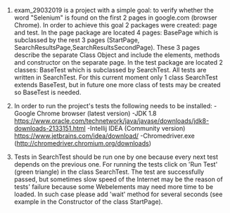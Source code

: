 
1. exam_29032019 is a project with a simple goal: to verify whether the word "Selenium" is found on the first 2 pages in google.com (browser Chrome).
In order to achieve this goal 2 packages were created: page and test.
In the page package are located 4 pages: BasePage which is subclassed by the rest 3 pages (StartPage, SearchResultsPage,SearchResultsSecondPage). These 3 pages describe the separate Class Object and include the elements, methods and constructor on the separate page.
In the test package are located 2 classes: BaseTest which is subclassed by SearchTest. All tests are written in SearchTest. For this current moment only 1 class SearchTest extends BaseTest, but in future one more class of tests may be created so BaseTest is needed.

2. In order to run the project's tests the following needs to be installed:
-Google Chrome browser (latest version)
-JDK 1.8
https://www.oracle.com/technetwork/java/javase/downloads/jdk8-downloads-2133151.html
-Intellij IDEA (Community version)
https://www.jetbrains.com/idea/download/
-Chromedriver.exe (http://chromedriver.chromium.org/downloads)

3. Tests in SearchTest should be run one by one because every next test depends on the previous one. For running the tests click on 'Run Test' (green triangle) in the class SearchTest.
The test are successfully passed, but sometimes slow speed of the Internet may be the reason of tests' failure because some Webelements may need more time to be loaded. In such case please add 'wait' method for several seconds (see example in the Constructor of the class StartPage).



